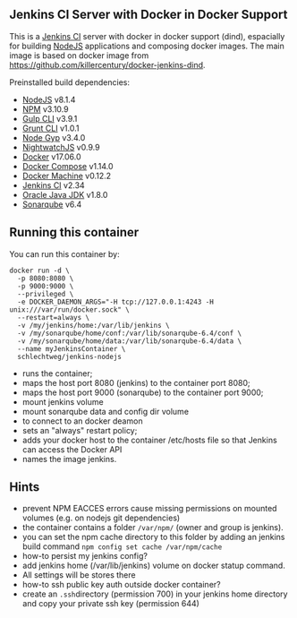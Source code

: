 ## Jenkins CI Server with Docker in Docker Support

This is a [Jenkins CI](http://jenkins-ci.org/) server with docker in docker support (dind), espacially for building [NodeJS](http://nodejs.org/) applications and composing docker images. The main image is based on docker image from https://github.com/killercentury/docker-jenkins-dind.

Preinstalled build dependencies:
- [NodeJS](https://nodejs.org/) v8.1.4
- [NPM](https://www.npmjs.com) v3.10.9
- [Gulp CLI](http://gulpjs.com) v3.9.1
- [Grunt CLI](https://gruntjs.com) v1.0.1
- [Node Gyp](https://github.com/nodejs/node-gyp) v3.4.0
- [NightwatchJS](http://nightwatchjs.org) v0.9.9
- [Docker](https://docker.com/) v17.06.0
- [Docker Compose](https://docs.docker.com/compose/) v1.14.0
- [Docker Machine](https://docs.docker.com/machine/) v0.12.2
- [Jenkins CI](http://jenkins-ci.org/) v2.34
- [Oracle Java JDK](https://www.oracle.com/de/java/) v1.8.0
- [Sonarqube](https://www.sonarqube.org) v6.4


## Running this container

You can run this container by:

```
docker run -d \
  -p 8080:8080 \
  -p 9000:9000 \
  --privileged \
  -e DOCKER_DAEMON_ARGS="-H tcp://127.0.0.1:4243 -H unix:///var/run/docker.sock" \
  --restart=always \
  -v /my/jenkins/home:/var/lib/jenkins \
  -v /my/sonarqube/home/conf:/var/lib/sonarqube-6.4/conf \
  -v /my/sonarqube/home/data:/var/lib/sonarqube-6.4/data \
  --name myJenkinsContainer \
  schlechtweg/jenkins-nodejs
```

 * runs the container;
 * maps the host port 8080 (jenkins) to the container port 8080;
 * maps the host port 9000 (sonarqube) to the container port 9000;
 * mount jenkins volume
 * mount sonarqube data and config dir volume
 * to connect to an docker deamon
 * sets an "always" restart policy;
  * adds your docker host to the container /etc/hosts file so that Jenkins can access the Docker API
 * names the image jenkins.

## Hints

 * prevent NPM EACCES errors cause missing permissions on mounted volumes (e.g. on nodejs git dependencies)
  * the container contains a folder ```/var/npm/``` (owner and group is jenkins).
  * you can set the npm cache directory to this folder by adding an jenkins build command ```npm config set cache /var/npm/cache``` 
 * how-to persist my jenkins config?
  * add jenkins home (/var/lib/jenkins) volume on docker statup command.
  * All settings will be stores there
 * how-to ssh public key auth outside docker container?
  * create an ```.ssh```directory (permission 700) in your jenkins home directory and copy your private ssh key (permission 644)
 
